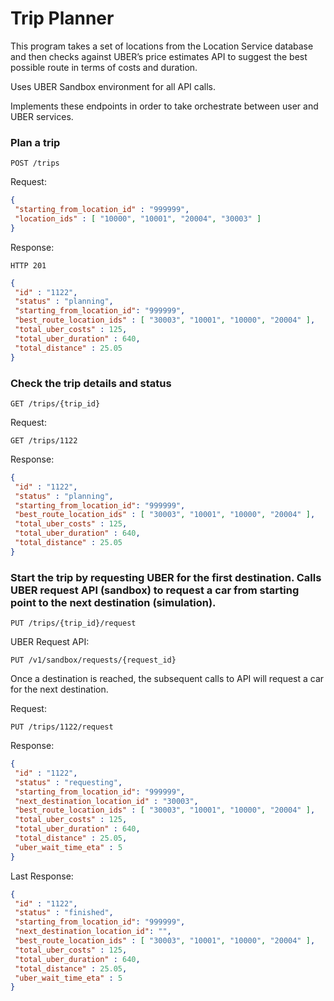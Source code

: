 # Trip Planner
This program takes a set of locations from the Location Service database and then checks against UBER’s price estimates API to suggest the best possible route in terms of costs and duration.

Uses UBER Sandbox environment for all API calls.
 
Implements these endpoints in order to take orchestrate between user and UBER services.

### Plan a trip
```http
POST /trips 
```
Request:
```json 
{
 "starting_from_location_id" : "999999",
 "location_ids" : [ "10000", "10001", "20004", "30003" ] 
}
```
Response: 
```http
HTTP 201
```
```json
{
 "id" : "1122",
 "status" : "planning",
 "starting_from_location_id": "999999",
 "best_route_location_ids" : [ "30003", "10001", "10000", "20004" ],
 "total_uber_costs" : 125,
 "total_uber_duration" : 640,
 "total_distance" : 25.05 
}
```
### Check the trip details and status
```http
GET /trips/{trip_id} 
```
Request:
```http
GET /trips/1122
```
Response:
```json
{
 "id" : "1122",
 "status" : "planning",
 "starting_from_location_id": "999999",
 "best_route_location_ids" : [ "30003", "10001", "10000", "20004" ],
 "total_uber_costs" : 125,
 "total_uber_duration" : 640,
 "total_distance" : 25.05 
}
```
### Start the trip by requesting UBER for the first destination. Calls UBER request API (sandbox) to request a car from starting point to the next destination (simulation).
```http
PUT /trips/{trip_id}/request 
```
UBER Request API:
```http
PUT /v1/sandbox/requests/{request_id}
```
Once a destination is reached, the subsequent calls to API will request a car for the next destination.

Request:
```http
PUT /trips/1122/request
```
Response:
```json
{
 "id" : "1122",
 "status" : "requesting",
 "starting_from_location_id": "999999",
 "next_destination_location_id" : "30003",
 "best_route_location_ids" : [ "30003", "10001", "10000", "20004" ],
 "total_uber_costs" : 125,
 "total_uber_duration" : 640,
 "total_distance" : 25.05,
 "uber_wait_time_eta" : 5 
}
```
Last Response:
```json
{
 "id" : "1122",
 "status" : "finished",
 "starting_from_location_id": "999999",
 "next_destination_location_id": "",
 "best_route_location_ids" : [ "30003", "10001", "10000", "20004" ],
 "total_uber_costs" : 125,
 "total_uber_duration" : 640,
 "total_distance" : 25.05,
 "uber_wait_time_eta" : 5 
}
```

